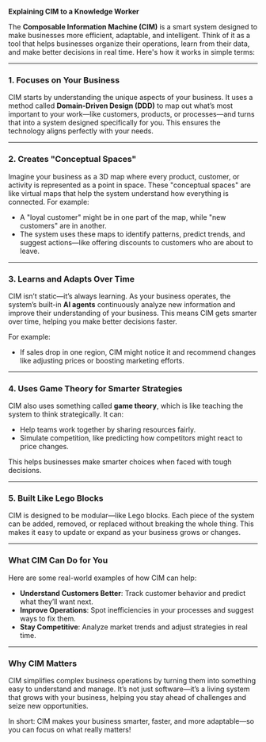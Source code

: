 **Explaining CIM to a Knowledge Worker**

The **Composable Information Machine (CIM)** is a smart system designed to make businesses more efficient, adaptable, and intelligent. Think of it as a tool that helps businesses organize their operations, learn from their data, and make better decisions in real time. Here's how it works in simple terms:

---

### **1. Focuses on Your Business**
CIM starts by understanding the unique aspects of your business. It uses a method called **Domain-Driven Design (DDD)** to map out what’s most important to your work—like customers, products, or processes—and turns that into a system designed specifically for you. This ensures the technology aligns perfectly with your needs.

---

### **2. Creates "Conceptual Spaces"**
Imagine your business as a 3D map where every product, customer, or activity is represented as a point in space. These "conceptual spaces" are like virtual maps that help the system understand how everything is connected. For example:
- A "loyal customer" might be in one part of the map, while "new customers" are in another.
- The system uses these maps to identify patterns, predict trends, and suggest actions—like offering discounts to customers who are about to leave.

---

### **3. Learns and Adapts Over Time**
CIM isn’t static—it’s always learning. As your business operates, the system’s built-in **AI agents** continuously analyze new information and improve their understanding of your business. This means CIM gets smarter over time, helping you make better decisions faster.

For example:
- If sales drop in one region, CIM might notice it and recommend changes like adjusting prices or boosting marketing efforts.

---

### **4. Uses Game Theory for Smarter Strategies**
CIM also uses something called **game theory**, which is like teaching the system to think strategically. It can:
- Help teams work together by sharing resources fairly.
- Simulate competition, like predicting how competitors might react to price changes.

This helps businesses make smarter choices when faced with tough decisions.

---

### **5. Built Like Lego Blocks**
CIM is designed to be modular—like Lego blocks. Each piece of the system can be added, removed, or replaced without breaking the whole thing. This makes it easy to update or expand as your business grows or changes.

---

### **What CIM Can Do for You**
Here are some real-world examples of how CIM can help:
- **Understand Customers Better**: Track customer behavior and predict what they’ll want next.
- **Improve Operations**: Spot inefficiencies in your processes and suggest ways to fix them.
- **Stay Competitive**: Analyze market trends and adjust strategies in real time.

---

### **Why CIM Matters**
CIM simplifies complex business operations by turning them into something easy to understand and manage. It’s not just software—it’s a living system that grows with your business, helping you stay ahead of challenges and seize new opportunities.

In short: CIM makes your business smarter, faster, and more adaptable—so you can focus on what really matters!
